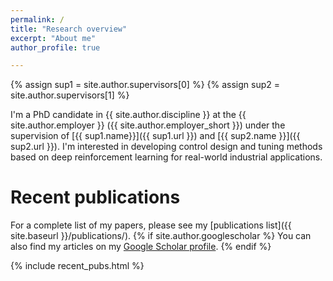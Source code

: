 ```yaml
---
permalink: /
title: "Research overview"
excerpt: "About me"
author_profile: true

---
```

{% assign sup1 = site.author.supervisors[0] %}
{% assign sup2 = site.author.supervisors[1] %}

I'm a PhD candidate in {{ site.author.discipline }} at the {{ site.author.employer }} ({{ site.author.employer_short }}) under the supervision of [{{ sup1.name}}]({{ sup1.url }}) and [{{ sup2.name }}]({{ sup2.url }}). I'm interested in developing control design and tuning methods based on deep reinforcement learning for real-world industrial applications.

Recent publications
======

For a complete list of my papers, please see my [publications list]({{ site.baseurl }}/publications/). {% if site.author.googlescholar %}
  You can also find my articles on my [Google Scholar profile]({{site.author.googlescholar}}).
{% endif %}

{% include recent_pubs.html %}
